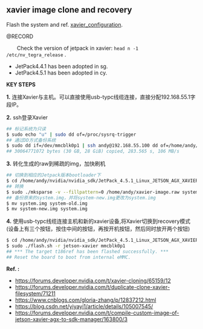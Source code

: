 ## xavier image clone and recovery

Flash the system and ref. [xavier_configuration](xavier_configuration.md).

@RECORD

&emsp;&emsp;Check the version of jetpack in xavier: `head n -1 /etc/nv_tegra_release` .

* JetPack4.4.1 has been adopted in sg.
* JetPack4.5.1 has been adopted in cy.

**KEY STEPS**

**1.** 连接Xavier与主机。可以直接使用usb-typc线缆连接，直接分配192.168.55.1字段IP。

**2.** ssh登录Xavier
```bash
## 标记系统为只读
$ sudo echo "u" | sudo dd of=/proc/sysrq-trigger
## 通过DD方式备份系统
$ sudo dd if=/dev/mmcblk0p1 | ssh andy@192.168.55.100 dd of=/home/andy/xavier-image.raw
## 30064771072 bytes (30 GB, 28 GiB) copied, 283.565 s, 106 MB/s
```

**3.** 转化生成的raw到稀疏的img，加快刷机

```bash
## 切换到相应的Jetpack版本bootloader下
$ cd /home/andy/nvidia/nvidia_sdk/JetPack_4.5.1_Linux_JETSON_AGX_XAVIER/Linux_for_Tegra/bootloader
## 转换
$ sudo ./mksparse -v --fillpattern=0 /home/andy/xavier-image.raw system-new.img
## 备份原来的system.img，并将system-new.img更改为system.img
$ mv system.img system-old.img
$ mv system-new.img system.img
```

**4.** 使用usb-typc线缆连接主机和新的xavier设备,将Xavier切换到recovery模式(设备上有三个按钮，按住中间的按钮，再按开机按钮，然后同时放开两个按钮)
```bash
$ cd /home/andy/nvidia/nvidia_sdk/JetPack_4.5.1_Linux_JETSON_AGX_XAVIER/Linux_for_Tegra/
$ sudo ./flash.sh -r jetson-xavier mmcblk0p1
## *** The target t186ref has been flashed successfully. ***
## Reset the board to boot from internal eMMC.
```

**Ref. :**
* https://forums.developer.nvidia.com/t/xavier-cloning/65159/12
* https://forums.developer.nvidia.com/t/duplicate-clone-xavier-filesystem/71211
* https://www.cnblogs.com/gloria-zhang/p/12837212.html
* https://blog.csdn.net/yiyayi1/article/details/105007545/
* https://forums.developer.nvidia.com/t/compile-custom-image-of-jetson-xavier-agx-to-sdk-manager/163800/3